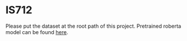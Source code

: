 # IS712

Please put the dataset at the root path of this project.
Pretrained roberta model can be found [here](https://drive.google.com/file/d/1hou_QqNDZ7_1cLPOB0xKbIWOiOB7m2No/view?usp=sharing).
